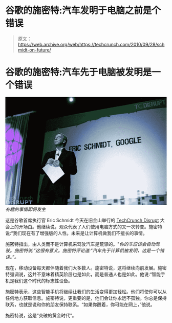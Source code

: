 # 谷歌的施密特:汽车发明于电脑之前是个错误

> 原文：<https://web.archive.org/web/https://techcrunch.com/2010/09/28/schmidt-on-future/>

# 谷歌的施密特:汽车先于电脑被发明是一个错误

![](img/a6cebdadbd5581f958008bb8028f180e.png "tcdisrupt_tc-12")
*有趣的事情即将发生*

这是谷歌首席执行官 Eric Schmidt 今天在旧金山举行的 [TechCrunch Disrupt](https://web.archive.org/web/20221207044018/http://disrupt.beta.techcrunch.com/2010-sf/) 大会上的开场白。他继续说，观众代表了人们使用电脑方式的又一次转变。施密特说:“我们现在有了增强版的人性。未来是让计算机做我们不擅长的事情。

施密特指出，由人类而不是计算机来驾驶汽车是荒谬的。"*你的车应该会自动驾驶。施密特说:“这很有意义。施密特评论道:“汽车先于计算机被发明，这是一个错误。”。*

现在，移动设备每天都伴随着我们大多数人。施密特说，这将继续向前发展。施密特强调说，这并不意味着精英阶层也是如此，而是普通人也是如此。他说:“智能手机是我们这个时代的标志性设备。

施密特表示，这些智能手机将继续让我们的生活变得更加轻松。他们将使你可以从任何地方获取信息。施密特说，更重要的是，他们会让你永远不孤独。你总是保持联系，也就是说和你的朋友保持联系。“如果你醒着，你可能在网上，”他说。

施密特说，这是“突破的黄金时代”。